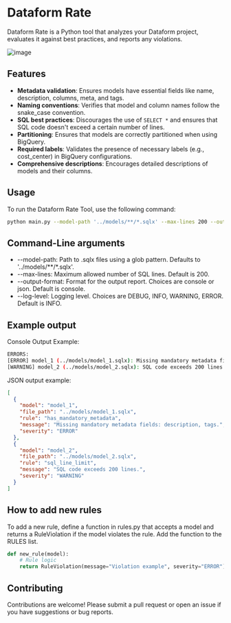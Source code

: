 # Dataform Rate

Dataform Rate is a Python tool that analyzes your Dataform project, evaluates it against best practices, and reports any violations.

![image](https://github.com/user-attachments/assets/1b0895ff-a52b-4ca2-b791-5a1a55e3aec6)

## Features

- **Metadata validation**: Ensures models have essential fields like name, description, columns, meta, and tags.
- **Naming conventions**: Verifies that model and column names follow the snake_case convention.
- **SQL best practices**: Discourages the use of `SELECT *` and ensures that SQL code doesn't exceed a certain number of lines.
- **Partitioning**: Ensures that models are correctly partitioned when using BigQuery.
- **Required labels**: Validates the presence of necessary labels (e.g., cost_center) in BigQuery configurations.
- **Comprehensive descriptions**: Encourages detailed descriptions of models and their columns.

## Usage

To run the Dataform Rate Tool, use the following command:

```bash
python main.py --model-path '../models/**/*.sqlx' --max-lines 200 --output-format console
```

## Command-Line arguments
- --model-path: Path to .sqlx files using a glob pattern. Defaults to '../models/**/*.sqlx'.
- --max-lines: Maximum allowed number of SQL lines. Default is 200.
- --output-format: Format for the output report. Choices are console or json. Default is console.
- --log-level: Logging level. Choices are DEBUG, INFO, WARNING, ERROR. Default is INFO.

## Example output
Console Output Example:

```bash
ERRORS:
[ERROR] model_1 (../models/model_1.sqlx): Missing mandatory metadata fields: description, tags.
[WARNING] model_2 (../models/model_2.sqlx): SQL code exceeds 200 lines.
```

JSON output example:
```json
[
  {
    "model": "model_1",
    "file_path": "../models/model_1.sqlx",
    "rule": "has_mandatory_metadata",
    "message": "Missing mandatory metadata fields: description, tags.",
    "severity": "ERROR"
  },
  {
    "model": "model_2",
    "file_path": "../models/model_2.sqlx",
    "rule": "sql_line_limit",
    "message": "SQL code exceeds 200 lines.",
    "severity": "WARNING"
  }
]
```

## How to add new rules
To add a new rule, define a function in rules.py that accepts a model and returns a RuleViolation if the model violates the rule. Add the function to the RULES list.

```python
def new_rule(model):
    # Rule logic
    return RuleViolation(message="Violation example", severity="ERROR")
```

## Contributing
Contributions are welcome! Please submit a pull request or open an issue if you have suggestions or bug reports.
